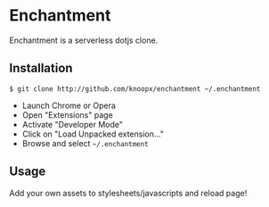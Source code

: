 # Enchantment

Enchantment is a serverless dotjs clone.

## Installation

```
$ git clone http://github.com/knoopx/enchantment ~/.enchantment
```

* Launch Chrome or Opera
* Open "Extensions" page
* Activate "Developer Mode"
* Click on "Load Unpacked extension..."
* Browse and select `~/.enchantment`

## Usage

Add your own assets to stylesheets/javascripts and reload page!
